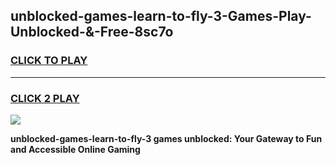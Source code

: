 
## unblocked-games-learn-to-fly-3-Games-Play-Unblocked-&-Free-8sc7o
<h3>
<a href="https://premium76.site?title=unblocked-games-learn-to-fly-3&ref=24A">CLICK TO PLAY</a></h3>
<hr>

<h3>
<a href="https://premium76.site?title=unblocked-games-learn-to-fly-3&ref=24A">CLICK 2 PLAY</a>
  
</h3>

<a href="https://premium76.site?title=unblocked-games-learn-to-fly-3&ref=24A"><img src="https://clearcache.store/games.png"></a>


**unblocked-games-learn-to-fly-3 games unblocked: Your Gateway to Fun and Accessible Online Gaming**
